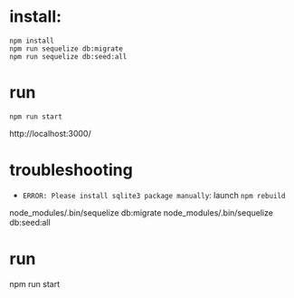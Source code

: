 # install:

```
npm install
npm run sequelize db:migrate
npm run sequelize db:seed:all
```

# run

```
npm run start
```

http://localhost:3000/

# troubleshooting
  * `ERROR: Please install sqlite3 package manually`: launch `npm rebuild`


node_modules/.bin/sequelize db:migrate
node_modules/.bin/sequelize db:seed:all

# run

npm run start
